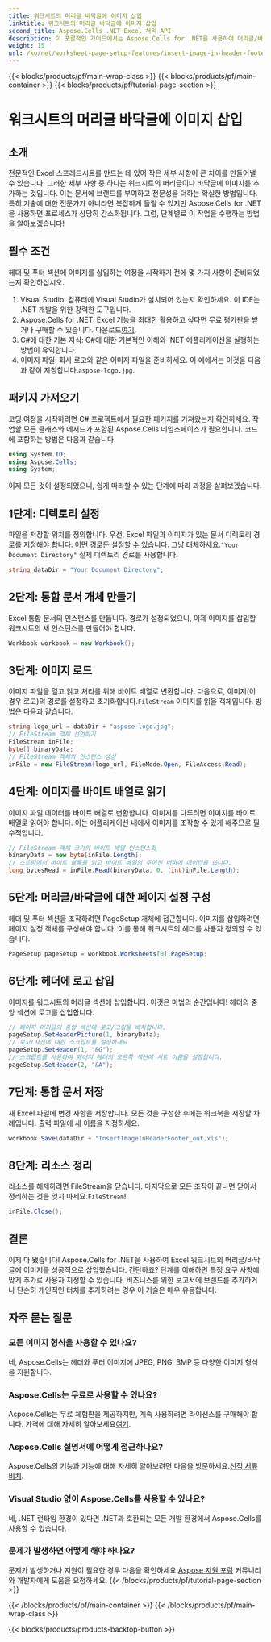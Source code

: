 ```yaml
---
title: 워크시트의 머리글 바닥글에 이미지 삽입
linktitle: 워크시트의 머리글 바닥글에 이미지 삽입
second_title: Aspose.Cells .NET Excel 처리 API
description: 이 포괄적인 가이드에서는 Aspose.Cells for .NET을 사용하여 머리글/바닥글에 이미지를 쉽게 삽입하는 방법을 알아봅니다.
weight: 15
url: /ko/net/worksheet-page-setup-features/insert-image-in-header-footer/
---
```


{{< blocks/products/pf/main-wrap-class >}}
{{< blocks/products/pf/main-container >}}
{{< blocks/products/pf/tutorial-page-section >}}

# 워크시트의 머리글 바닥글에 이미지 삽입

## 소개
전문적인 Excel 스프레드시트를 만드는 데 있어 작은 세부 사항이 큰 차이를 만들어낼 수 있습니다. 그러한 세부 사항 중 하나는 워크시트의 머리글이나 바닥글에 이미지를 추가하는 것입니다. 이는 문서에 브랜드를 부여하고 전문성을 더하는 확실한 방법입니다. 특히 기술에 대한 전문가가 아니라면 복잡하게 들릴 수 있지만 Aspose.Cells for .NET을 사용하면 프로세스가 상당히 간소화됩니다. 그럼, 단계별로 이 작업을 수행하는 방법을 알아보겠습니다!
## 필수 조건
헤더 및 푸터 섹션에 이미지를 삽입하는 여정을 시작하기 전에 몇 가지 사항이 준비되었는지 확인하십시오.
1. Visual Studio: 컴퓨터에 Visual Studio가 설치되어 있는지 확인하세요. 이 IDE는 .NET 개발을 위한 강력한 도구입니다.
2.  Aspose.Cells for .NET: Excel 기능을 최대한 활용하고 싶다면 무료 평가판을 받거나 구매할 수 있습니다. 다운로드[여기](https://releases.aspose.com/cells/net/).
3. C#에 대한 기본 지식: C#에 대한 기본적인 이해와 .NET 애플리케이션을 실행하는 방법이 유익합니다.
4. 이미지 파일: 회사 로고와 같은 이미지 파일을 준비하세요. 이 예에서는 이것을 다음과 같이 지칭합니다.`aspose-logo.jpg`.
## 패키지 가져오기
코딩 여정을 시작하려면 C# 프로젝트에서 필요한 패키지를 가져왔는지 확인하세요. 작업할 모든 클래스와 메서드가 포함된 Aspose.Cells 네임스페이스가 필요합니다.
코드에 포함하는 방법은 다음과 같습니다.
```csharp
using System.IO;
using Aspose.Cells;
using System;
```
이제 모든 것이 설정되었으니, 쉽게 따라할 수 있는 단계에 따라 과정을 살펴보겠습니다.
## 1단계: 디렉토리 설정
파일을 저장할 위치를 정의합니다.
 우선, Excel 파일과 이미지가 있는 문서 디렉토리 경로를 지정해야 합니다. 어떤 경로든 설정할 수 있습니다. 그냥 대체하세요.`"Your Document Directory"` 실제 디렉토리 경로를 사용합니다.
```csharp
string dataDir = "Your Document Directory";
```
## 2단계: 통합 문서 개체 만들기
Excel 통합 문서의 인스턴스를 만듭니다.
경로가 설정되었으니, 이제 이미지를 삽입할 워크시트의 새 인스턴스를 만들어야 합니다. 
```csharp
Workbook workbook = new Workbook();
```
## 3단계: 이미지 로드
이미지 파일을 열고 읽고 처리를 위해 바이트 배열로 변환합니다.
다음으로, 이미지(이 경우 로고)의 경로를 설정하고 초기화합니다.`FileStream` 이미지를 읽을 객체입니다. 방법은 다음과 같습니다.
```csharp
string logo_url = dataDir + "aspose-logo.jpg";
// FileStream 객체 선언하기
FileStream inFile;
byte[] binaryData;
// FileStream 객체의 인스턴스 생성
inFile = new FileStream(logo_url, FileMode.Open, FileAccess.Read);
```
## 4단계: 이미지를 바이트 배열로 읽기
이미지 파일 데이터를 바이트 배열로 변환합니다.
이미지를 다루려면 이미지를 바이트 배열로 읽어야 합니다. 이는 애플리케이션 내에서 이미지를 조작할 수 있게 해주므로 필수적입니다.
```csharp
// FileStream 객체 크기의 바이트 배열 인스턴스화
binaryData = new byte[inFile.Length];
// 스트림에서 바이트 블록을 읽고 바이트 배열의 주어진 버퍼에 데이터를 씁니다.
long bytesRead = inFile.Read(binaryData, 0, (int)inFile.Length);
```
## 5단계: 머리글/바닥글에 대한 페이지 설정 구성
헤더 및 푸터 섹션을 조작하려면 PageSetup 개체에 접근합니다.
이미지를 삽입하려면 페이지 설정 객체를 구성해야 합니다. 이를 통해 워크시트의 헤더를 사용자 정의할 수 있습니다.
```csharp
PageSetup pageSetup = workbook.Worksheets[0].PageSetup;
```
## 6단계: 헤더에 로고 삽입
이미지를 워크시트의 머리글 섹션에 삽입합니다.
이것은 마법의 순간입니다! 헤더의 중앙 섹션에 로고를 삽입합니다.
```csharp
// 페이지 머리글의 중앙 섹션에 로고/그림을 배치합니다.
pageSetup.SetHeaderPicture(1, binaryData);
// 로고/사진에 대한 스크립트를 설정하세요
pageSetup.SetHeader(1, "&G");
// 스크립트를 사용하여 페이지 헤더의 오른쪽 섹션에 시트 이름을 설정합니다.
pageSetup.SetHeader(2, "&A");
```
## 7단계: 통합 문서 저장
새 Excel 파일에 변경 사항을 저장합니다.
모든 것을 구성한 후에는 워크북을 저장할 차례입니다. 출력 파일에 새 이름을 지정하세요.
```csharp
workbook.Save(dataDir + "InsertImageInHeaderFooter_out.xls");
```
## 8단계: 리소스 정리
리소스를 해제하려면 FileStream을 닫습니다.
 마지막으로 모든 조작이 끝나면 닫아서 정리하는 것을 잊지 마세요.`FileStream`!
```csharp
inFile.Close();
```
## 결론
이제 다 됐습니다! Aspose.Cells for .NET을 사용하여 Excel 워크시트의 머리글/바닥글에 이미지를 성공적으로 삽입했습니다. 간단하죠? 단계를 이해하면 특정 요구 사항에 맞게 추가로 사용자 지정할 수 있습니다. 비즈니스를 위한 보고서에 브랜드를 추가하거나 단순히 개인적인 터치를 추가하려는 경우 이 기술은 매우 유용합니다. 
## 자주 묻는 질문
### 모든 이미지 형식을 사용할 수 있나요?
네, Aspose.Cells는 헤더와 푸터 이미지에 JPEG, PNG, BMP 등 다양한 이미지 형식을 지원합니다.
### Aspose.Cells는 무료로 사용할 수 있나요?
 Aspose.Cells는 무료 체험판을 제공하지만, 계속 사용하려면 라이선스를 구매해야 합니다. 가격에 대해 자세히 알아보세요[여기](https://purchase.aspose.com/buy).
### Aspose.Cells 설명서에 어떻게 접근하나요?
 Aspose.Cells의 기능과 기능에 대해 자세히 알아보려면 다음을 방문하세요.[선적 서류 비치](https://reference.aspose.com/cells/net/).
### Visual Studio 없이 Aspose.Cells를 사용할 수 있나요?
네, .NET 런타임 환경이 있다면 .NET과 호환되는 모든 개발 환경에서 Aspose.Cells를 사용할 수 있습니다.
### 문제가 발생하면 어떻게 해야 하나요?
 문제가 발생하거나 지원이 필요한 경우 다음을 확인하세요.[Aspose 지원 포럼](https://forum.aspose.com/c/cells/9) 커뮤니티와 개발자에게 도움을 요청하세요.
{{< /blocks/products/pf/tutorial-page-section >}}

{{< /blocks/products/pf/main-container >}}
{{< /blocks/products/pf/main-wrap-class >}}

{{< blocks/products/products-backtop-button >}}
